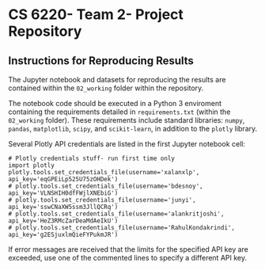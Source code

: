 # CS 6220- Team 2- Project Repository

## Instructions for Reproducing Results
The Jupyter notebook and datasets for reproducing the results are contained within the `02_working` folder within the repository. 

The notebook code should be executed in a Python 3 enviroment containing the requirements detailed in `requirements.txt` (within the `02_working` folder). These requirements include standard libraries: `numpy`, `pandas`, `matplotlib`, `scipy`, and `scikit-learn`, in addition to the `plotly` library. 

Several Plotly API credentials are listed in the first Jupyter notebook cell:

```
# Plotly credentials stuff- run first time only
import plotly
plotly.tools.set_credentials_file(username='xalanxlp', api_key='eqGPEiLp525U75zOHDek')
# plotly.tools.set_credentials_file(username='bdesnoy', api_key='VLNSHIH0dfFWjlXNEbiG')
# plotly.tools.set_credentials_file(username='junyi', api_key='sswCNaXW5ssm3JllQCRq')
# plotly.tools.set_credentials_file(username='alankritjoshi', api_key='HeZ3RMcZarDeaMdAeIkU')
# plotly.tools.set_credentials_file(username='RahulKondakrindi', api_key='g2ESjuxlmQieFYPukmJR')
```

If error messages are received that the limits for the specified API key are exceeded, use one of the commented lines to specify a different API key. 